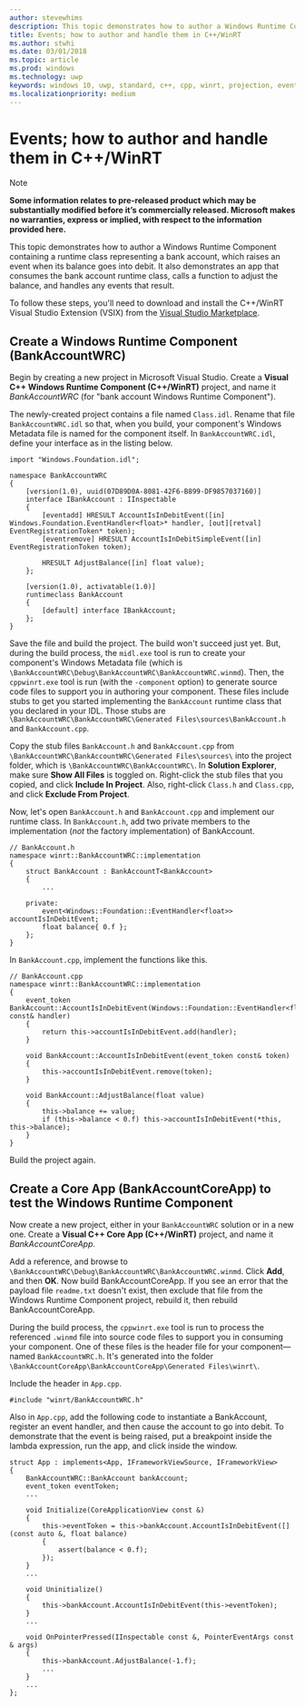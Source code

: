 ```yaml
---
author: stevewhims
description: This topic demonstrates how to author a Windows Runtime Component containing a runtime class that raises events. It also demonstrates an app that consumes the component and handles the events.
title: Events; how to author and handle them in C++/WinRT
ms.author: stwhi
ms.date: 03/01/2018
ms.topic: article
ms.prod: windows
ms.technology: uwp
keywords: windows 10, uwp, standard, c++, cpp, winrt, projection, event, handle, handling
ms.localizationpriority: medium
---
```


# Events; how to author and handle them in C++/WinRT
> [!NOTE]
> **Some information relates to pre-released product which may be substantially modified before it’s commercially released. Microsoft makes no warranties, express or implied, with respect to the information provided here.**

This topic demonstrates how to author a Windows Runtime Component containing a runtime class representing a bank account, which raises an event when its balance goes into debit. It also demonstrates an app that consumes the bank account runtime class, calls a function to adjust the balance, and handles any events that result.

To follow these steps, you'll need to download and install the C++/WinRT Visual Studio Extension (VSIX) from the [Visual Studio Marketplace](https://marketplace.visualstudio.com/).

## Create a Windows Runtime Component (BankAccountWRC)
Begin by creating a new project in Microsoft Visual Studio. Create a **Visual C++ Windows Runtime Component (C++/WinRT)** project, and name it *BankAccountWRC* (for "bank account Windows Runtime Component").

The newly-created project contains a file named `Class.idl`. Rename that file `BankAccountWRC.idl` so that, when you build, your component's Windows Metadata file is named for the component itself. In `BankAccountWRC.idl`, define your interface as in the listing below.

```idl
import "Windows.Foundation.idl";

namespace BankAccountWRC
{
	[version(1.0), uuid(07D89D0A-8081-42F6-B899-DF9857037160)]
	interface IBankAccount : IInspectable
	{
		[eventadd] HRESULT AccountIsInDebitEvent([in] Windows.Foundation.EventHandler<float>* handler, [out][retval] EventRegistrationToken* token);
		[eventremove] HRESULT AccountIsInDebitSimpleEvent([in] EventRegistrationToken token);

		HRESULT AdjustBalance([in] float value);
	};

	[version(1.0), activatable(1.0)]
	runtimeclass BankAccount
	{
		[default] interface IBankAccount;
	};
}
```

Save the file and build the project. The build won't succeed just yet. But, during the build process, the `midl.exe` tool is run to create your component's Windows Metadata file (which is `\BankAccountWRC\Debug\BankAccountWRC\BankAccountWRC.winmd`). Then, the `cppwinrt.exe` tool is run (with the `-component` option) to generate source code files to support you in authoring your component. These files include stubs to get you started implementing the `BankAccount` runtime class that you declared in your IDL. Those stubs are `\BankAccountWRC\BankAccountWRC\Generated Files\sources\BankAccount.h` and `BankAccount.cpp`.

Copy the stub files `BankAccount.h` and `BankAccount.cpp` from `\BankAccountWRC\BankAccountWRC\Generated Files\sources\` into the project folder, which is `\BankAccountWRC\BankAccountWRC\`. In **Solution Explorer**, make sure **Show All Files** is toggled on. Right-click the stub files that you copied, and click **Include In Project**. Also, right-click `Class.h` and `Class.cpp`, and click **Exclude From Project**.

Now, let's open `BankAccount.h` and `BankAccount.cpp` and implement our runtime class. In `BankAccount.h`, add two private members to the implementation (*not* the factory implementation) of BankAccount.

```cppwinrt
// BankAccount.h
namespace winrt::BankAccountWRC::implementation
{
    struct BankAccount : BankAccountT<BankAccount>
    {
        ...

	private:
		event<Windows::Foundation::EventHandler<float>> accountIsInDebitEvent;
		float balance{ 0.f };
	};
}
```

In `BankAccount.cpp`, implement the functions like this.

```cppwinrt
// BankAccount.cpp
namespace winrt::BankAccountWRC::implementation
{
	event_token BankAccount::AccountIsInDebitEvent(Windows::Foundation::EventHandler<float> const& handler)
	{
		return this->accountIsInDebitEvent.add(handler);
	}

	void BankAccount::AccountIsInDebitEvent(event_token const& token)
	{
		this->accountIsInDebitEvent.remove(token);
	}

	void BankAccount::AdjustBalance(float value)
	{
		this->balance += value;
		if (this->balance < 0.f) this->accountIsInDebitEvent(*this, this->balance);
	}
}
```
Build the project again.

## Create a Core App (BankAccountCoreApp) to test the Windows Runtime Component
Now create a new project, either in your `BankAccountWRC` solution or in a new one. Create a **Visual C++ Core App (C++/WinRT)** project, and name it *BankAccountCoreApp*.

Add a reference, and browse to `\BankAccountWRC\Debug\BankAccountWRC\BankAccountWRC.winmd`. Click **Add**, and then **OK**. Now build BankAccountCoreApp. If you see an error that the payload file `readme.txt` doesn't exist, then exclude that file from the Windows Runtime Component project, rebuild it, then rebuild BankAccountCoreApp.

During the build process, the `cppwinrt.exe` tool is run to process the referenced `.winmd` file into source code files to support you in consuming your component. One of these files is the header file for your component&mdash;named `BankAccountWRC.h`. It's generated into the folder `\BankAccountCoreApp\BankAccountCoreApp\Generated Files\winrt\`.

Include the header in `App.cpp`.

```cppwinrt
#include "winrt/BankAccountWRC.h"
```

Also in `App.cpp`, add the following code to instantiate a BankAccount, register an event handler, and then cause the account to go into debit. To demonstrate that the event is being raised, put a breakpoint inside the lambda expression, run the app, and click inside the window.

```cppwinrt
struct App : implements<App, IFrameworkViewSource, IFrameworkView>
{
	BankAccountWRC::BankAccount bankAccount;
	event_token eventToken;
	...
	
	void Initialize(CoreApplicationView const &)
	{
		this->eventToken = this->bankAccount.AccountIsInDebitEvent([](const auto &, float balance)
		{
			assert(balance < 0.f);
		});
	}
	...

	void Uninitialize()
	{
		this->bankAccount.AccountIsInDebitEvent(this->eventToken);
	}
	...

	void OnPointerPressed(IInspectable const &, PointerEventArgs const & args)
	{
		this->bankAccount.AdjustBalance(-1.f);
		...
	}
	...
};
```